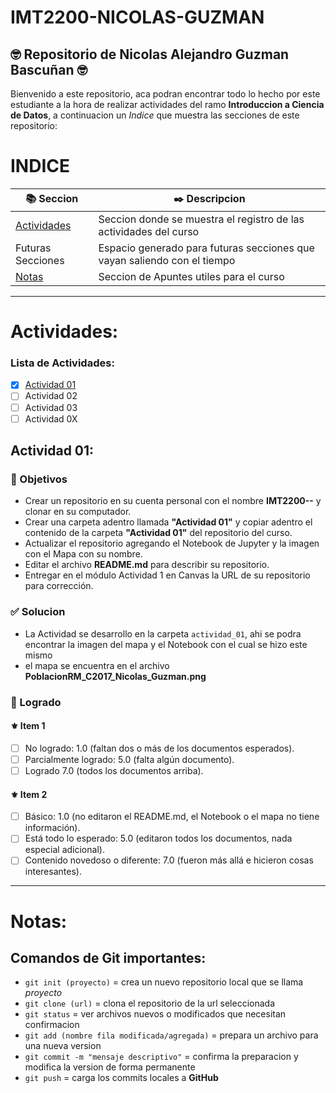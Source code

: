 # IMT2200-NICOLAS-GUZMAN
## 🤓 Repositorio de Nicolas Alejandro Guzman Bascuñan 🤓
Bienvenido a este repositorio, aca podran encontrar todo lo hecho por este estudiante a la hora de realizar actividades del ramo **Introduccion a Ciencia de Datos**, a continuacion un *Indice* que muestra las secciones de este repositorio:

INDICE
======
| 📚 Seccion          | ✒️ Descripcion  |
| ------------        | ------------ |
| [Actividades](#actividades)     | Seccion donde se muestra el registro de las actividades del curso             |
| Futuras Secciones   | Espacio generado para futuras secciones que vayan saliendo con el tiempo             |
| [Notas](#notas)                 | Seccion de Apuntes utiles para el curso             |

___
Actividades:
===
### Lista de Actividades:
- [x] [Actividad 01](#actividad-01)
- [ ] Actividad 02
- [ ] Actividad 03
- [ ] Actividad 0X

## Actividad 01:
### 🎯 Objetivos
- Crear un repositorio en su cuenta personal con el nombre **IMT2200-<NOMBRE>-<APELLIDO>** y clonar en su computador.
- Crear una carpeta adentro llamada **"Actividad 01"** y copiar adentro el contenido de la carpeta **"Actividad 01"** del repositorio del curso.
- Actualizar el repositorio agregando el Notebook de Jupyter y la imagen con el Mapa con su nombre.
- Editar el archivo **README.md** para describir su repositorio.
- Entregar en el módulo Actividad 1 en Canvas la URL de su repositorio para corrección.

### ✅ Solucion
- La Actividad se desarrollo en la carpeta `actividad_01`, ahi se podra encontrar la imagen del mapa y el Notebook con el cual se hizo este mismo
- el mapa se encuentra en el archivo **PoblacionRM_C2017_Nicolas_Guzman.png**
### 🔰 Logrado
#### ⚜︎ Item 1
- [ ] No logrado: 1.0 (faltan dos o más de los documentos esperados).
- [ ] Parcialmente logrado: 5.0 (falta algún documento).
- [ ] Logrado 7.0 (todos los documentos arriba).
#### ⚜︎ Item 2
- [ ] Básico: 1.0 (no editaron el README.md, el Notebook o el mapa no tiene información).
- [ ] Está todo lo esperado: 5.0 (editaron todos los documentos, nada especial adicional).
- [ ] Contenido novedoso o diferente: 7.0 (fueron más allá e hicieron cosas interesantes).
___
Notas:
===
## Comandos de Git importantes:

- `git init (proyecto)` = crea un nuevo repositorio local que se llama *proyecto*
- `git clone (url)` = clona el repositorio de la url seleccionada
- `git status` = ver archivos nuevos o modificados que necesitan confirmacion
- `git add (nombre fila modificada/agregada)` = prepara un archivo para una nueva version
- `git commit -m "mensaje descriptivo"` = confirma la preparacion y modifica la version de forma permanente
- `git push` = carga los commits locales a **GitHub**
